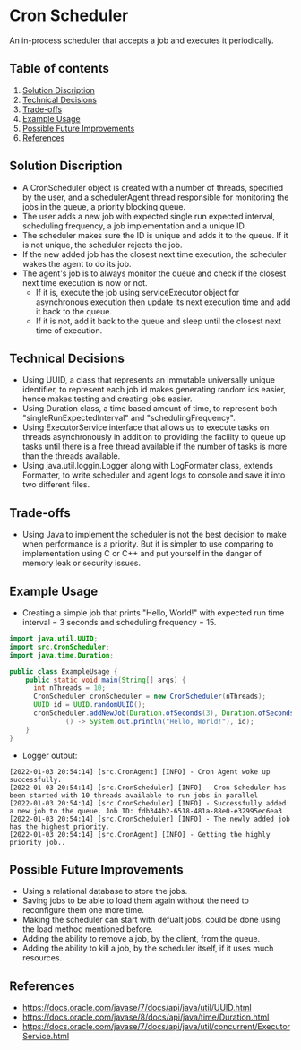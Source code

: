 # Cron Scheduler

An in-process scheduler that accepts a job and executes it periodically.

## Table of contents

1. [Solution Discription](#solution-discription)
2. [Technical Decisions](#technical-decisions)
3. [Trade-offs](#trade-offs)
4. [Example Usage](#example-usage)
5. [Possible Future Improvements](#possible-future-improvements)
6. [References](#references)

## Solution Discription

* A CronScheduler object is created with a number of threads, specified by the user, and a schedulerAgent thread responsible for monitoring the jobs in the queue, a priority blocking queue.
* The user adds a new job with expected single run expected interval, scheduling frequency, a job implementation and a unique ID.
* The scheduler makes sure the ID is unique and adds it to the queue. If it is not unique, the scheduler rejects the job.
* If the new added job has the closest next time execution, the scheduler wakes the agent to do its job.
* The agent's job is to always monitor the queue and check if the closest next time execution is now or not.
  * If it is, execute the job using serviceExecutor object for asynchronous execution then update its next execution time and add it back to the queue.
  * If it is not, add it back to the queue and sleep until the closest next time of execution.

## Technical Decisions

* Using UUID, a class that represents an immutable universally unique identifier, to represent each job id makes generating random ids easier, hence makes testing and creating jobs easier.
* Using Duration class, a time based amount of time, to represent both "singleRunExpectedInterval" and "schedulingFrequency".
* Using ExecutorService interface that allows us to execute tasks on threads asynchronously in addition to providing the facility to queue up tasks until there is a free thread available if the number of tasks is more than the threads available.
* Using java.util.loggin.Logger along with LogFormater class, extends Formatter, to write scheduler and agent logs to console and save it into two different files.

## Trade-offs

* Using Java to implement the scheduler is not the best decision to make when performance is a priority. But it is simpler to use comparing to implementation using C or C++ and put yourself in the danger of memory leak or security issues.

## Example Usage

* Creating a simple job that prints "Hello, World!" with expected run time interval = 3 seconds and scheduling frequency = 15.
```java
import java.util.UUID;
import src.CronScheduler;
import java.time.Duration;
```
```java
public class ExampleUsage {
    public static void main(String[] args) {
      int nThreads = 10;
      CronScheduler cronScheduler = new CronScheduler(nThreads);
      UUID id = UUID.randomUUID();
      cronScheduler.addNewJob(Duration.ofSeconds(3), Duration.ofSeconds(15),
              () -> System.out.println("Hello, World!"), id);
    }
}
```

* Logger output:
```text
[2022-01-03 20:54:14] [src.CronAgent] [INFO] - Cron Agent woke up successfully.
[2022-01-03 20:54:14] [src.CronScheduler] [INFO] - Cron Scheduler has been started with 10 threads available to run jobs in parallel
[2022-01-03 20:54:14] [src.CronScheduler] [INFO] - Successfully added a new job to the queue. Job ID: fdb344b2-6518-481a-88e0-e32995ec6ea3
[2022-01-03 20:54:14] [src.CronScheduler] [INFO] - The newly added job has the highest priority. 
[2022-01-03 20:54:14] [src.CronAgent] [INFO] - Getting the highly priority job..
```

## Possible Future Improvements

* Using a relational database to store the jobs.
* Saving jobs to be able to load them again without the need to reconfigure them one more time.
* Making the scheduler can start with defualt jobs, could be done using the load method mentioned before.
* Adding the ability to remove a job, by the client, from the queue.
* Adding the ability to kill a job, by the scheduler itself, if it uses much resources.

## References

* https://docs.oracle.com/javase/7/docs/api/java/util/UUID.html
* https://docs.oracle.com/javase/8/docs/api/java/time/Duration.html
* https://docs.oracle.com/javase/7/docs/api/java/util/concurrent/ExecutorService.html